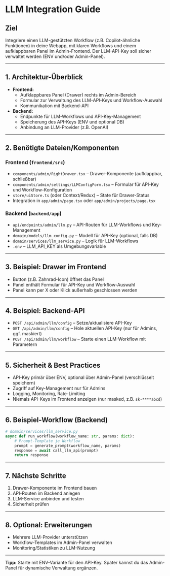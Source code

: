 # LLM Integration Guide

## Ziel
Integriere einen LLM-gestützten Workflow (z.B. Copilot-ähnliche Funktionen) in deine Webapp, mit klaren Workflows und einem aufklappbaren Panel im Admin-Frontend. Der LLM-API-Key soll sicher verwaltet werden (ENV und/oder Admin-Panel).

---

## 1. Architektur-Überblick
- **Frontend:**
  - Aufklappbares Panel (Drawer) rechts im Admin-Bereich
  - Formular zur Verwaltung des LLM-API-Keys und Workflow-Auswahl
  - Kommunikation mit Backend-API
- **Backend:**
  - Endpunkte für LLM-Workflows und API-Key-Management
  - Speicherung des API-Keys (ENV und optional DB)
  - Anbindung an LLM-Provider (z.B. OpenAI)

---

## 2. Benötigte Dateien/Komponenten

### Frontend (`frontend/src`)
- `components/admin/RightDrawer.tsx` – Drawer-Komponente (aufklappbar, schließbar)
- `components/admin/settings/LLMConfigForm.tsx` – Formular für API-Key und Workflow-Konfiguration
- `store/uiStore.ts` (oder Context/Redux) – State für Drawer-Status
- Integration in `app/admin/page.tsx` oder `app/admin/projects/page.tsx`

### Backend (`backend/app`)
- `api/endpoints/admin/llm.py` – API-Routen für LLM-Workflows und Key-Management
- `domain/models/llm_config.py` – Modell für API-Key (optional, falls DB)
- `domain/services/llm_service.py` – Logik für LLM-Workflows
- `.env` – LLM_API_KEY als Umgebungsvariable

---

## 3. Beispiel: Drawer im Frontend
- Button (z.B. Zahnrad-Icon) öffnet das Panel
- Panel enthält Formular für API-Key und Workflow-Auswahl
- Panel kann per X oder Klick außerhalb geschlossen werden

---

## 4. Beispiel: Backend-API
- `POST /api/admin/llm/config` – Setze/aktualisiere API-Key
- `GET /api/admin/llm/config` – Hole aktuellen API-Key (nur für Admins, ggf. maskiert)
- `POST /api/admin/llm/workflow` – Starte einen LLM-Workflow mit Parametern

---

## 5. Sicherheit & Best Practices
- API-Key primär über ENV, optional über Admin-Panel (verschlüsselt speichern)
- Zugriff auf Key-Management nur für Admins
- Logging, Monitoring, Rate-Limiting
- Niemals API-Keys im Frontend anzeigen (nur masked, z.B. `sk-****abcd`)

---

## 6. Beispiel-Workflow (Backend)
```python
# domain/services/llm_service.py
async def run_workflow(workflow_name: str, params: dict):
    # Prompt-Template je Workflow
    prompt = generate_prompt(workflow_name, params)
    response = await call_llm_api(prompt)
    return response
```

---

## 7. Nächste Schritte
1. Drawer-Komponente im Frontend bauen
2. API-Routen im Backend anlegen
3. LLM-Service anbinden und testen
4. Sicherheit prüfen

---

## 8. Optional: Erweiterungen
- Mehrere LLM-Provider unterstützen
- Workflow-Templates im Admin-Panel verwalten
- Monitoring/Statistiken zu LLM-Nutzung

---

**Tipp:**
Starte mit ENV-Variante für den API-Key. Später kannst du das Admin-Panel für dynamische Verwaltung ergänzen. 
